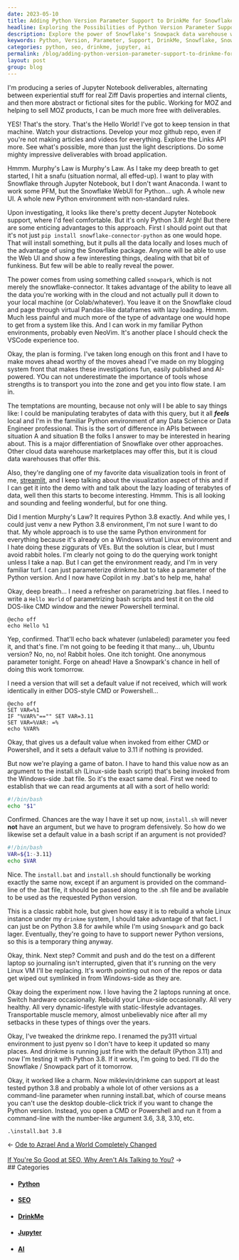 ```yaml
---
date: 2023-05-10
title: Adding Python Version Parameter Support to DrinkMe for Snowflake Snowpack
headline: Exploring the Possibilities of Python Version Parameter Support with DrinkMe and Snowflake Snowpack
description: Explore the power of Snowflake's Snowpack data warehouse with Python 3.8 support. Learn how to set up a parameterized .bat file to install the Snowflake connector and access the data in a familiar Python environment. Discover the advantages of manipulating terabytes of data without pulling it down to your local machine.
keywords: Python, Version, Parameter, Support, DrinkMe, Snowflake, Snowpack, MOZ, Links, Data, SEOs, Content, Auto-Generated, AI, Industry, Ziff Davis, Jupyter Notebook, Experiential, Internal Clients, Abstract, Fictional, Sites, Brand, Impact, Rapidly Changing, Streamlit, Visualization, Lazy Loading, Terabytes, Query, APIs, Cloud, Data Warehouse, Marketplace, Copilot,
categories: python, seo, drinkme, jupyter, ai
permalink: /blog/adding-python-version-parameter-support-to-drinkme-for-snowflake-snowpack/
layout: post
group: blog
---
```



I'm producing a series of Jupyter Notebook deliverables, alternating between
experiential stuff for real Ziff Davis properties and internal clients, and
then more abstract or fictional sites for the public. Working for MOZ and
helping to sell MOZ products, I can be much more free with deliverables.

YES! That's the story. That's the Hello World! I've got to keep tension in that
machine. Watch your distractions. Develop your moz github repo, even if you're
not making articles and videos for everything. Explore the Links API more. See
what's possible, more than just the light descriptions. Do some mighty
impressive deliverables with broad application.

Hmmm. Murphy's Law is Murphy's Law. As I take my deep breath to get started, I
hit a snafu (situation normal, all effed-up). I want to play with Snowflake
through Jupyter Notebook, but I don't want Anaconda. I want to work some PFM,
but the Snowflake WebUI for Python... ugh. A whole new UI. A whole new Python
environment with non-standard rules.

Upon investigating, it looks like there's pretty decent Jupyter Notebook
support, where I'd feel comfortable. But it's only Python 3.8! Argh! But there
are some enticing advantages to this approach. First I should point out that
it's not just `pip install snowflake-connector-python` as one would hope. That
will install something, but it pulls all the data locally and loses much of the
advantage of using the Snowflake package. Anyone will be able to use the Web UI
and show a few interesting things, dealing with that bit of funkiness. But few
will be able to really reveal the power.

The power comes from using something called `snowpark`, which is not merely the
snowflake-connector. It takes advantage of the ability to leave all the data
you're working with in the cloud and not actually pull it down to your local
machine (or Colab/whatever). You leave it on the Snowflake cloud and page
through virtual Pandas-like dataframes with lazy loading. Hmmm. Much less
painful and much more of the type of advantage one would hope to get from a
system like this. And I can work in my familiar Python environments, probably
even NeoVim. It's another place I should check the VSCode experience too.

Okay, the plan is forming. I've taken long enough on this front and I have to
make moves ahead worthy of the moves ahead I've made on my blogging system
front that makes these investigations fun, easily published and AI-powered. YOu
can not underestimate the importance of tools whose strengths is to transport
you into the zone and get you into flow state. I am in.

The temptations are mounting, because not only will I be able to say things
like: I could be manipulating terabytes of data with this query, but it all
***feels*** local and I'm in the familiar Python environment of any Data
Science or Data Engineer professional. This is the sort of difference in APIs
between situation A and situation B the folks I answer to may be interested in
hearing about. This is a major differentiation of Snowflake over other
approaches. Other cloud data warehouse marketplaces may offer this, but it is
cloud data warehouses that offer this.

Also, they're dangling one of my favorite data visualization tools in front of
me, [streamlit](https://streamlit.io/), and I keep talking about the
visualization aspect of this and if I can get it into the demo with and talk
about the lazy loading of terabytes of data, well then this starts to become
interesting. Hmmm. This is all looking and sounding and feeling wonderful, but
for one thing.

Did I mention Murphy's Law? It requires Python 3.8 exactly. And while yes, I
could just venv a new Python 3.8 environment, I'm not sure I want to do that.
My whole approach is to use the same Python environment for everything because
it's already on a Windows virtual Linux environment and I hate doing these
ziggurats of VEs. But the solution is clear, but I must avoid rabbit holes. I'm
clearly not going to do the querying work tonight unless I take a nap. But I
can get the environment ready, and I'm in very familiar turf. I can just
parameterize drinkme.bat to take a parameter of the Python version. And I now
have Copilot in my .bat's to help me, haha!

Okay, deep breath... I need a refresher on parametrizing .bat files. I need to
write a `Hello World` of parametrizing bash scripts and test it on the old
DOS-like CMD window and the newer Powershell terminal.

```
@echo off
echo Hello %1
```

Yep, confirmed. That'll echo back whatever (unlabeled) parameter you feed it,
and that's fine. I'm not going to be feeding it that many... uh, Ubuntu
version? No, no, no! Rabbit holes. One itch tonight. One anonymous parameter
tonight. Forge on ahead! Have a Snowpark's chance in hell of doing this work
tomorrow.

I need a version that will set a default value if not received, which will work
identically in either DOS-style CMD or Powershell...

```
@echo off
SET VAR=%1
IF "%VAR%"=="" SET VAR=3.11
SET VAR=%VAR: =%
echo %VAR%
```

Okay, that gives us a default value when invoked from either CMD or Powershell,
and it sets a default value to 3.11 if nothing is provided.

But now we're playing a game of baton. I have to hand this value now as an
argument to the install.sh (Linux-side bash script) that's being invoked from
the Windows-side .bat file. So it's the exact same deal. First we need to
establish that we can read arguments at all with a sort of hello world:

```bash
#!/bin/bash
echo "$1"
````

Confirmed. Chances are the way I have it set up now, `install.sh` will never
**not** have an argument, but we have to program defensively. So how do we
likewise set a default value in a bash script if an argument is not provided?

```bash
#!/bin/bash
VAR=${1:-3.11}
echo $VAR
```

Nice. The `install.bat` and `install.sh` should functionally be working exactly
the same now, except if an argument is provided on the command-line of the .bat
file, it should be passed along to the .sh file and be available to be used as
the requested Python version.

This is a classic rabbit hole, but given how easy it is to rebuild a whole
Linux instance under my `drinkme` system, I should take advantage of that fact.
I can just be on Python 3.8 for awhile while I'm using `Snowpark` and go back
lager. Eventually, they're going to have to support newer Python versions, so
this is a temporary thing anyway.

Okay, think. Next step? Commit and push and do the test on a different laptop
so journaling isn't interrupted, given that it's running on the very Linux VM
I'll be replacing. It's worth pointing out non of the repos or data get wiped
out symlinked in from Windows-side as they are.

Okay doing the experiment now. I love having the 2 laptops running at once.
Switch hardware occasionally. Rebuild your Linux-side occasionally. All very
healthy. All very dynamic-lifestyle with static-lifestyle advantages.
Transportable muscle memory, almost unbelievably nice after all my setbacks in
these types of things over the years.

Okay, I've tweaked the drinkme repo. I renamed the py311 virtual environment to
just pyenv so I don't have to keep it updated so many places. And drinkme is
running just fine with the default (Python 3.11) and now I'm testing it with
Python 3.8. If it works, I'm going to bed. I'll do the Snowflake / Snowpack
part of it tomorrow.

Okay, it worked like a charm. Now miklevin/drinkme can support at least tested
python 3.8 and probably a whole lot of other versions as a command-line
parameter when running install.bat, which of course means you can't use the
desktop double-click trick if you want to change the Python version. Instead,
you open a CMD or Powershell and run it from a command-line with the
number-like argument 3.6, 3.8, 3.10, etc.

    .\install.bat 3.8







<div class="arrow-links"><div class="post-nav-prev"><span class="arrow">&larr;&nbsp;</span><a href="/blog/ode-to-azrael-and-a-world-completely-changed/">Ode to Azrael And a World Completely Changed</a></div> &nbsp; <div class="post-nav-next"><a href="/blog/if-you-re-so-good-at-seo-why-aren-t-ais-talking-to-you/">If You're So Good at SEO, Why Aren't AIs Talking to You?</a><span class="arrow">&nbsp;&rarr;</span></div></div>
## Categories

<ul>
<li><h4><a href='/python/'>Python</a></h4></li>
<li><h4><a href='/seo/'>SEO</a></h4></li>
<li><h4><a href='/drinkme/'>DrinkMe</a></h4></li>
<li><h4><a href='/jupyter/'>Jupyter</a></h4></li>
<li><h4><a href='/ai/'>AI</a></h4></li></ul>